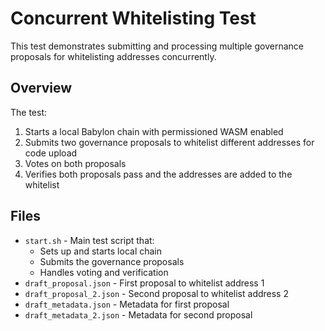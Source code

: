 # Concurrent Whitelisting Test

This test demonstrates submitting and processing multiple governance proposals for whitelisting addresses concurrently.

## Overview

The test:

1. Starts a local Babylon chain with permissioned WASM enabled
2. Submits two governance proposals to whitelist different addresses for code upload
3. Votes on both proposals 
4. Verifies both proposals pass and the addresses are added to the whitelist

## Files

- `start.sh` - Main test script that:
  - Sets up and starts local chain
  - Submits the governance proposals
  - Handles voting and verification
- `draft_proposal.json` - First proposal to whitelist address 1
- `draft_proposal_2.json` - Second proposal to whitelist address 2
- `draft_metadata.json` - Metadata for first proposal
- `draft_metadata_2.json` - Metadata for second proposal
